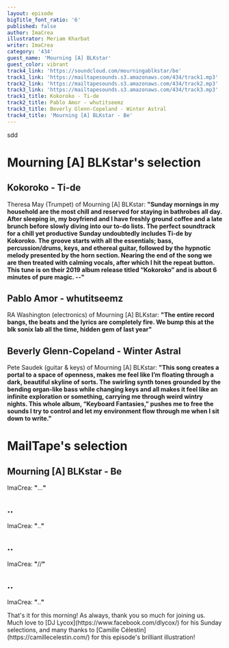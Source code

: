 ```yaml
---
layout: episode
bigTitle_font_ratio: '6'
published: false
author: ImaCrea
illustrator: Meriam Kharbat
writer: ImaCrea
category: '434'
guest_name: 'Mourning [A] BLKstar'
guest_color: vibrant
track4_link: 'https://soundcloud.com/mourningablkstar/be'
track1_link: 'https://mailtapesounds.s3.amazonaws.com/434/track1.mp3'
track2_link: 'https://mailtapesounds.s3.amazonaws.com/434/track2.mp3'
track3_link: 'https://mailtapesounds.s3.amazonaws.com/434/track3.mp3'
track1_title: Kokoroko - Ti-de
track2_title: Pablo Amor - whutitseemz
track3_title: Beverly Glenn-Copeland - Winter Astral
track4_title: 'Mourning [A] BLKstar - Be'
---
```

<p id="introduction"> sdd
</p>


# Mourning [A] BLKstar's selection

## Kokoroko - Ti-de
Theresa May (Trumpet) of Mourning [A] BLKstar: **"**Sunday mornings in my household are the most chill and reserved for staying in bathrobes all day. After sleeping in, my boyfriend and I have freshly ground coffee and a late brunch before slowly diving into our to-do lists. The perfect soundtrack for a chill yet productive Sunday undoubtedly includes Ti-de by Kokoroko. The groove starts with all the essentials; bass, percussion/drums, keys, and ethereal guitar, followed by the hypnotic melody presented by the horn section. Nearing the end of the song we are then treated with calming vocals, after which I hit the repeat button. This tune is on their 2019 album release titled “Kokoroko” and is about 6 minutes of pure magic. --**"**

## Pablo Amor - whutitseemz
RA Washington (electronics) of Mourning [A] BLKstar: **"**The entire record bangs, the beats and the lyrics are completely fire. We bump this at the blk sonix lab all the time, hidden gem of last year**"**

## Beverly Glenn-Copeland - Winter Astral
Pete Saudek (guitar & keys) of Mourning [A] BLKstar: **"**This song creates a portal to a space of openness, makes me feel like I’m floating through a dark, beautiful skyline of sorts. The swirling synth tones grounded by the bending organ-like bass while changing keys and all makes it feel like an infinite exploration or something, carrying me through weird wintry nights. This whole album, “Keyboard Fantasies,” pushes me to free the sounds I try to control and let my environment flow through me when I sit down to write.**"**

# MailTape's selection

## Mourning [A] BLKstar - Be
ImaCrea: **"**...**"**

## ..
ImaCrea: **"**..**"**

## ..
ImaCrea: **"**//**"**

## ..
ImaCrea: **"**..**"**


<p id="outroduction">That's it for this morning! As always, thank you so much for joining us. Much love to [DJ Lycox](https://www.facebook.com/dlycox/) for his Sunday selections, and many thanks to [Camille Célestin](https://camillecelestin.com/) for this episode's brilliant illustration!</p>

